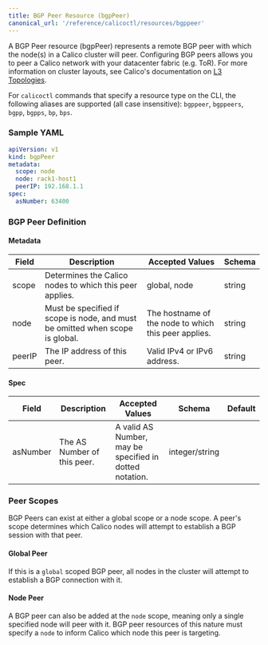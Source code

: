 ```yaml
---
title: BGP Peer Resource (bgpPeer)
canonical_url: '/reference/calicoctl/resources/bgppeer'
---
```


A BGP Peer resource (bgpPeer) represents a remote BGP peer with which the node(s) in a Calico 
cluster will peer.  Configuring BGP peers allows you to peer a 
Calico network with your datacenter fabric (e.g. ToR). For more 
information on cluster layouts, see Calico's documentation on 
[L3 Topologies]({{site.baseurl}}/{{page.version}}/reference/private-cloud/l3-interconnect-fabric).

For `calicoctl` commands that specify a resource type on the CLI, the following
aliases are supported (all case insensitive): `bgppeer`, `bgppeers`, `bgpp`, `bgpps`, `bp`, `bps`.

### Sample YAML

```yaml
apiVersion: v1
kind: bgpPeer
metadata:
  scope: node
  node: rack1-host1
  peerIP: 192.168.1.1
spec:
  asNumber: 63400
```

### BGP Peer Definition

#### Metadata

| Field       | Description                 | Accepted Values   | Schema |
|-------------|-----------------------------|-------------------|--------|
| scope    | Determines the Calico nodes to which this peer applies. | global, node | string |
| node     | Must be specified if scope is node, and must be omitted when scope is global. | The hostname of the node to which this peer applies. | string |
| peerIP   | The IP address of this peer. | Valid IPv4 or IPv6 address.  | string |

#### Spec

| Field       | Description                 | Accepted Values   | Schema | Default    |
|-------------|-----------------------------|-------------------|--------|------------|
| asNumber | The AS Number of this peer. | A valid AS Number, may be specified in dotted notation. | integer/string |

### Peer Scopes

BGP Peers can exist at either a global scope or a node scope.  A peer's scope 
determines which Calico nodes will attempt to establish a BGP session with that peer.

#### Global Peer

If this is a `global` scoped BGP peer, all nodes in the cluster will attempt to 
establish a BGP connection with it.

#### Node Peer

A BGP peer can also be added at the `node` scope, meaning only a single specified 
node will peer with it. BGP peer resources of this nature must specify a `node` 
to inform Calico which node this peer is targeting.

